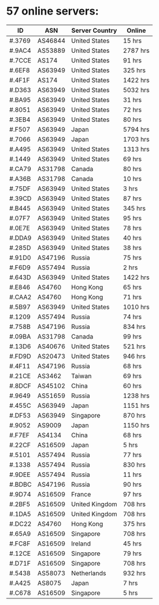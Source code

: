 # 57 online servers:

| ID | ASN | Server Country | Online |
| ------ | ------ | ------ | ------ |
| #.3769 | AS46844 | United States | 15 hrs |
| #.9AC4 | AS53889 | United States | 2787 hrs |
| #.7CCE | AS174 | United States | 91 hrs |
| #.6EF8 | AS63949 | United States | 325 hrs |
| #.4F1F | AS174 | United States | 1422 hrs |
| #.D363 | AS63949 | United States | 5032 hrs |
| #.BA95 | AS63949 | United States | 31 hrs |
| #.8051 | AS63949 | United States | 72 hrs |
| #.3EB4 | AS63949 | United States | 80 hrs |
| #.F507 | AS63949 | Japan | 5794 hrs |
| #.7066 | AS63949 | Japan | 1703 hrs |
| #.A495 | AS63949 | United States | 1313 hrs |
| #.1449 | AS63949 | United States | 69 hrs |
| #.CA79 | AS31798 | Canada | 80 hrs |
| #.A36B | AS31798 | Canada | 10 hrs |
| #.75DF | AS63949 | United States | 3 hrs |
| #.39CD | AS63949 | United States | 87 hrs |
| #.B445 | AS63949 | United States | 345 hrs |
| #.07F7 | AS63949 | United States | 95 hrs |
| #.0E7E | AS63949 | United States | 78 hrs |
| #.DDA9 | AS63949 | United States | 40 hrs |
| #.285D | AS63949 | United States | 38 hrs |
| #.91D0 | AS47196 | Russia | 75 hrs |
| #.F6D9 | AS57494 | Russia | 2 hrs |
| #.643D | AS63949 | United States | 1422 hrs |
| #.E846 | AS4760 | Hong Kong | 65 hrs |
| #.CAA2 | AS4760 | Hong Kong | 71 hrs |
| #.5B97 | AS63949 | United States | 1010 hrs |
| #.1209 | AS57494 | Russia | 74 hrs |
| #.758B | AS47196 | Russia | 834 hrs |
| #.09BA | AS31798 | Canada | 99 hrs |
| #.13D6 | AS40676 | United States | 521 hrs |
| #.FD9D | AS20473 | United States | 946 hrs |
| #.4F11 | AS47196 | Russia | 68 hrs |
| #.21CE | AS3462 | Taiwan | 69 hrs |
| #.8DCF | AS45102 | China | 60 hrs |
| #.9649 | AS51659 | Russia | 1238 hrs |
| #.455C | AS63949 | Japan | 1151 hrs |
| #.DF53 | AS63949 | Singapore | 870 hrs |
| #.9052 | AS9009 | Japan | 1150 hrs |
| #.F7EF | AS4134 | China | 68 hrs |
| #.22CF | AS16509 | Japan | 5 hrs |
| #.5101 | AS57494 | Russia | 77 hrs |
| #.1338 | AS57494 | Russia | 830 hrs |
| #.9DEE | AS57494 | Russia | 11 hrs |
| #.BDBC | AS47196 | Russia | 90 hrs |
| #.9D74 | AS16509 | France | 97 hrs |
| #.2BF5 | AS16509 | United Kingdom | 708 hrs |
| #.1DA5 | AS16509 | United Kingdom | 708 hrs |
| #.DC22 | AS4760 | Hong Kong | 375 hrs |
| #.65A9 | AS16509 | Singapore | 708 hrs |
| #.FC8F | AS16509 | Ireland | 45 hrs |
| #.12CE | AS16509 | Singapore | 79 hrs |
| #.D71F | AS16509 | Singapore | 708 hrs |
| #.5438 | AS58073 | Netherlands | 932 hrs |
| #.A425 | AS8075 | Japan | 7 hrs |
| #.C678 | AS16509 | Singapore | 5 hrs |

